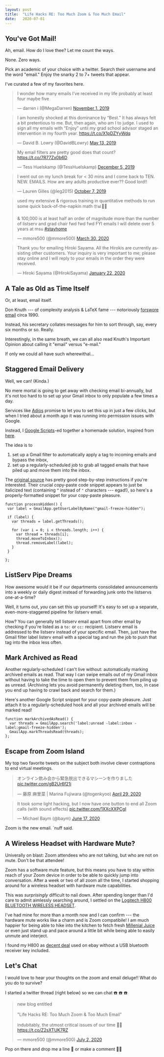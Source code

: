 ```yaml
---
layout: post
title:  "Life Hacks RE: Too Much Zoom & Too Much Email"
date:   2020-07-01
---
```


## You've Got Mail!

Ah, email.
How do I love thee?
Let me count the ways.

None.
Zero ways.

Pick an academic of your choice with a twitter.
Search their username and the word "email."
Enjoy the snarky 2 to 7+ tweets that appear.

I've curated a few of my favorites here.

<blockquote class="twitter-tweet"><p lang="en" dir="ltr">I wonder how many emails I’ve received in my life probably at least four maybe five</p>&mdash; darren i (@MegaDarren) <a href="https://twitter.com/MegaDarren/status/1190404689071878144?ref_src=twsrc%5Etfw">November 1, 2019</a></blockquote> <script async src="https://platform.twitter.com/widgets.js" charset="utf-8"></script>

<blockquote class="twitter-tweet"><p lang="en" dir="ltr">I am honestly shocked at this dominance by “Best.” It has always felt a bit pretentious to me. But, then again, who am I to judge. I used to sign all my emails with “Enjoy” until my grad school advisor staged an intervention in my fourth year. <a href="https://t.co/X1pDZYyWdq">https://t.co/X1pDZYyWdq</a></p>&mdash; David B. Lowry (@DavidBLowry) <a href="https://twitter.com/DavidBLowry/status/1127999495101407233?ref_src=twsrc%5Etfw">May 13, 2019</a></blockquote> <script async src="https://platform.twitter.com/widgets.js" charset="utf-8"></script>

<blockquote class="twitter-tweet"><p lang="en" dir="ltr">My email filters are pretty good does that count? <a href="https://t.co/7R77Zx0b6D">https://t.co/7R77Zx0b6D</a></p>&mdash; Tess Huelskamp (@TessHuelskamp) <a href="https://twitter.com/TessHuelskamp/status/1202617466683154433?ref_src=twsrc%5Etfw">December 5, 2019</a></blockquote> <script async src="https://platform.twitter.com/widgets.js" charset="utf-8"></script>

<blockquote class="twitter-tweet"><p lang="en" dir="ltr">I went out on my lunch break for &lt; 30 mins and I come back to TEN. NEW. EMAILS. How are any adults productive ever?? Good lord!!</p>&mdash; Lauren Gilles (@leg2015) <a href="https://twitter.com/leg2015/status/1181297916192755712?ref_src=twsrc%5Etfw">October 7, 2019</a></blockquote> <script async src="https://platform.twitter.com/widgets.js" charset="utf-8"></script>

<blockquote class="twitter-tweet"><p lang="en" dir="ltr">used my extensive &amp; rigorous training in quantitative methods to run some quick back-of-the-napkin math 🤓📊🤷‍♂️<br><br>&amp; 100,000 is at least half an order of magnitude more than the number of listserv and grad chair fwd fwd fwd FYI emails I will delete over 5 years at msu <a href="https://twitter.com/hashtag/stayhome?src=hash&amp;ref_src=twsrc%5Etfw">#stayhome</a></p>&mdash; mmore500 (@mmore500) <a href="https://twitter.com/mmore500/status/1244648799240257536?ref_src=twsrc%5Etfw">March 30, 2020</a></blockquote> <script async src="https://platform.twitter.com/widgets.js" charset="utf-8"></script>

<blockquote class="twitter-tweet"><p lang="en" dir="ltr">Thank you for emailing Hiroki Sayama. All the Hirokis are currently assisting other customers. Your inquiry is very important to me; please stay online and I will reply to your emails in the order they were received.</p>&mdash; Hiroki Sayama (@HirokiSayama) <a href="https://twitter.com/HirokiSayama/status/1220113409703702534?ref_src=twsrc%5Etfw">January 22, 2020</a></blockquote> <script async src="https://platform.twitter.com/widgets.js" charset="utf-8"></script>

## A Tale as Old as Time Itself

Or, at least, email itself.

Don Knuth --- of complexity analysis & LaTeX fame --- notoriously [forswore email](https://www-cs-faculty.stanford.edu/~knuth/email.html) circa 1990.

Instead, his secretary collates messages for him to sort through, say, every six months or so.
Really.

Interestingly, in the same breath, we can all also read Knuth's Important Opinion about calling it "email" versus "e-mail."

If only we could all have such wherewithal...

## Staggered Email Delivery

Well, we can!
(Kinda.)

No mere mortal is going to get away with checking email bi-annually, but it's not too hard to to set up your Gmail inbox to only populate a few times a day.

Services like [Adios](https://adios.ai/) promise to let you to set this up in just a few clicks, but when I tried about a month ago it was running into permission issues with Google.

Instead, I [Google Scripts](https://script.google.com)-ed together a homemade solution, inspired from [here](https://www.bettercloud.com/monitor/the-academy/take-control-of-gmail-only-check-it-once-per-hour-with-google-apps-script/).

The idea is to
1. set up a Gmail filter to automatically apply a tag to incoming emails and bypass the inbox,
2. set up a regularly-scheduled job to grab all tagged emails that have piled up and move them into the inbox.

The [original source](https://www.bettercloud.com/monitor/the-academy/take-control-of-gmail-only-check-it-once-per-hour-with-google-apps-script/) has pretty good step-by-step instructions if you're interested.
Their crucial copy-paste code snippet appears to just be italicized text (containing `“` instead of `"` characters --- egad!), so here's a properly-formatted snippet for your copy-paste pleasure.

```
function processHidden() {
 var label = GmailApp.getUserLabelByName("gmail-freeze-hidden");

 if (label) {
   var threads = label.getThreads();

   for (var i = 0; i < threads.length; i++) {
     var thread = threads[i];
     thread.moveToInbox();
     thread.removeLabel(label);
   }
 }

};
```

## ListServ Pipe Dreams

How awesome would it be if our departments consolidated announcements into a weekly or daily digest instead of forwarding junk onto the listservs one-at-a-time?

Well, it turns out, *you* can set this up yourself!
It's easy to set up a separate, even-more-staggered pipeline for listserv email.

How?
You can generally tell listserv email apart from other email by checking if you're listed as a `to:` or `cc:` recipient.
Listserv email is addressed to the listserv instead of your specific email.
Then, just have the Gmail filter label listerv email with a special tag and run the job to push that tag into the inbox less often.

## Mark Archived as Read

Another regularly-scheduled I can't live without: automatically marking archived emails as read.
That way I can swipe emails out of my Gmail inbox without having to take the time to open them to prevent them from piling up as unread.
(Archiving lets you avoid permanently deleting them, too, in case you end up having to crawl back and search for them.)

Here's another Google Script snippet for your copy-paste pleasure.
Just attach it to a regularly-scheduled hook and all your archived emails will be marked read!

```
function markArchivedAsRead() {
  var threads = GmailApp.search('label:unread -label:inbox -label:gmail-freeze-hidden');
  GmailApp.markThreadsRead(threads);
};
```

## Escape from Zoom Island

My top two favorite tweets on the subject both involve clever contraptions to end virtual meetings.

<blockquote class="twitter-tweet"><p lang="ja" dir="ltr">オンライン飲み会から緊急脱出できるマシーンを作りました <a href="https://t.co/gB2Ur6f21i">pic.twitter.com/gB2Ur6f21i</a></p>&mdash; 藤原 麻里菜 | Marina Fujiwara (@togenkyoo) <a href="https://twitter.com/togenkyoo/status/1255499143147147265?ref_src=twsrc%5Etfw">April 29, 2020</a></blockquote> <script async src="https://platform.twitter.com/widgets.js" charset="utf-8"></script>

<blockquote class="twitter-tweet"><p lang="en" dir="ltr">It took some light hacking, but I now have one button to end all Zoom calls (with sound effects) <a href="https://t.co/1XXcXXPCgI">pic.twitter.com/1XXcXXPCgI</a></p>&mdash; Michael Baym (@baym) <a href="https://twitter.com/baym/status/1273307737745698816?ref_src=twsrc%5Etfw">June 17, 2020</a></blockquote> <script async src="https://platform.twitter.com/widgets.js" charset="utf-8"></script>

Zoom is the new email.
`nuff said.

## A Wireless Headset with Hardware Mute?

Univerally on blast: Zoom attendees who are not talking, but who are not on mute.
Don't be that attendee!

Zoom has a software mute feature, but this means you have to stay within reach of your Zoom device in order to be able to quickly jump into conversation.
After a week or two of all zoom all the time, I started shopping around for a wireless headset with hardware mute capabilities.

This was *surprisingly* difficult to nail down.
After spending longer than I'd care to admit aimlessly searching around, I settled on the [Logitech H800 BLUETOOTH WIRELESS HEADSET](https://www.logitech.com/en-us/product/wireless-headset-h800).

I've had mine for more than a month now and I can confirm --- the hardware mute works like a charm and is Zoom compatibile!
I am much happier for being able to hike into the kitchen to fetch fresh [Millenial Juice](https://twitter.com/daanieltran/status/950096964821114881) or even just stand up and pace around a little bit while being able to easily unmute and interject.

I found my H800 as [decent deal](https://www.ebay.com/itm/Logitech-H800-Wireless-Bluetooth-Headset-Without-Bluetooth-Receiver-IL-RT5/223973683736) used on ebay without a USB bluetooth receiver key included.

## Let's Chat

I would love to hear your thoughts on the zoom and email deluge!!
What do you do to survive?

I started a twitter thread (right below) so we can chat :phone: :phone: :phone:

<blockquote class="twitter-tweet"><p lang="en" dir="ltr">new blog entitled<br><br>&quot;Life Hacks RE: Too Much Zoom &amp; Too Much Email&quot;<br><br>indubitably, the utmost critical issues of our time 🍷🧐<a href="https://t.co/Z2sXTUK7RZ">https://t.co/Z2sXTUK7RZ</a></p>&mdash; mmore500 (@mmore500) <a href="https://twitter.com/mmore500/status/1278547301452021761?ref_src=twsrc%5Etfw">July 2, 2020</a></blockquote> <script async src="https://platform.twitter.com/widgets.js" charset="utf-8"></script>

Pop on there and drop me a line :fishing_pole_and_fish: or make a comment :raising_hand_woman:
